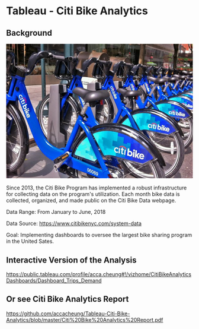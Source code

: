 # Tableau - Citi Bike Analytics

## Background

![Citi-Bikes](Images/citi-bike-station-bikes.jpg)

Since 2013, the Citi Bike Program has implemented a robust infrastructure for collecting data on the program's utilization. Each month bike data is collected, organized, and made public on the Citi Bike Data webpage.

Data Range: From January to June, 2018

Data Source: https://www.citibikenyc.com/system-data

Goal: Implementing dashboards to oversee the largest bike sharing program in the United Sates.


## Interactive Version of the Analysis

https://public.tableau.com/profile/acca.cheung#!/vizhome/CitiBikeAnalyticsDashboards/Dashboard_Trips_Demand


## Or see Citi Bike Analytics Report
https://github.com/accacheung/Tableau-Citi-Bike-Analytics/blob/master/Citi%20Bike%20Analytics%20Report.pdf
